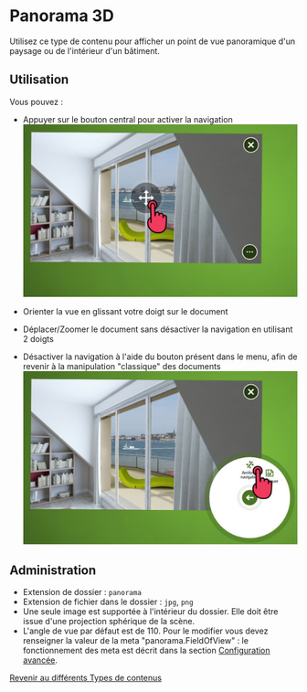 ﻿# Panorama 3D

Utilisez ce type de contenu pour afficher un point de vue panoramique d'un paysage ou de l'intérieur d'un bâtiment.

## Utilisation

Vous pouvez :
- Appuyer sur le bouton central pour activer la navigation<br/>
![panorama activation](img/panorama_activation.jpg)

- Orienter la vue en glissant votre doigt sur le document
- Déplacer/Zoomer le document sans désactiver la navigation en utilisant 2 doigts
- Désactiver la navigation à l'aide du bouton présent dans le menu, afin de revenir à la manipulation "classique" des documents
![panorama deactivation](img/panorama_desactivation.jpg)

## Administration

- Extension de dossier : `panorama`
- Extension de fichier dans le dossier : `jpg`, `png`
- Une seule image est supportée à l'intérieur du dossier. Elle doit être issue d'une projection sphérique de la scène. 
- L'angle de vue par défaut est de 110. Pour le modifier vous devez renseigner la valeur de la meta "panorama.FieldOfView" : le fonctionnement des meta est décrit dans la section [Configuration avancée](config.md).

[Revenir au différents Types de contenus](content_types.md)